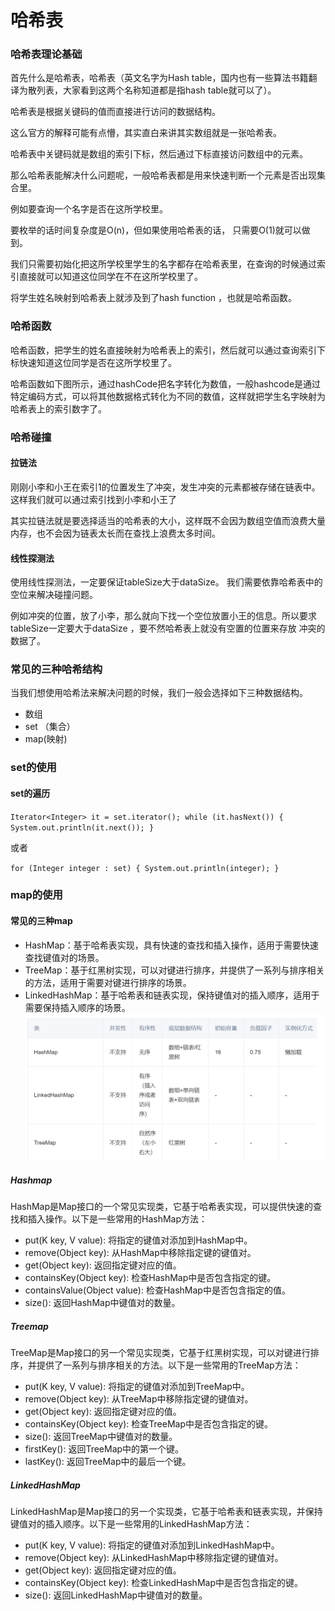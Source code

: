 # 哈希表

### 哈希表理论基础
首先什么是哈希表，哈希表（英文名字为Hash table，国内也有一些算法书籍翻译为散列表，大家看到这两个名称知道都是指hash table就可以了）。

哈希表是根据关键码的值而直接进行访问的数据结构。

这么官方的解释可能有点懵，其实直白来讲其实数组就是一张哈希表。

哈希表中关键码就是数组的索引下标，然后通过下标直接访问数组中的元素。

那么哈希表能解决什么问题呢，一般哈希表都是用来快速判断一个元素是否出现集合里。

例如要查询一个名字是否在这所学校里。

要枚举的话时间复杂度是O(n)，但如果使用哈希表的话， 只需要O(1)就可以做到。

我们只需要初始化把这所学校里学生的名字都存在哈希表里，在查询的时候通过索引直接就可以知道这位同学在不在这所学校里了。

将学生姓名映射到哈希表上就涉及到了hash function ，也就是哈希函数。

### 哈希函数

哈希函数，把学生的姓名直接映射为哈希表上的索引，然后就可以通过查询索引下标快速知道这位同学是否在这所学校里了。

哈希函数如下图所示，通过hashCode把名字转化为数值，一般hashcode是通过特定编码方式，可以将其他数据格式转化为不同的数值，这样就把学生名字映射为哈希表上的索引数字了。

### 哈希碰撞

#### 拉链法
刚刚小李和小王在索引1的位置发生了冲突，发生冲突的元素都被存储在链表中。 这样我们就可以通过索引找到小李和小王了 

其实拉链法就是要选择适当的哈希表的大小，这样既不会因为数组空值而浪费大量内存，也不会因为链表太长而在查找上浪费太多时间。

#### 线性探测法

使用线性探测法，一定要保证tableSize大于dataSize。 我们需要依靠哈希表中的空位来解决碰撞问题。

例如冲突的位置，放了小李，那么就向下找一个空位放置小王的信息。所以要求tableSize一定要大于dataSize ，要不然哈希表上就没有空置的位置来存放 冲突的数据了。

### 常见的三种哈希结构

当我们想使用哈希法来解决问题的时候，我们一般会选择如下三种数据结构。

- 数组
- set （集合）
- map(映射)

### set的使用

#### set的遍历

`
Iterator<Integer> it = set.iterator();
while (it.hasNext()) {
System.out.println(it.next());
            }
` 

或者 

`for (Integer integer : set) {
System.out.println(integer);
            }`
### map的使用

#### 常见的三种map
- HashMap：基于哈希表实现，具有快速的查找和插入操作，适用于需要快速查找键值对的场景。
- TreeMap：基于红黑树实现，可以对键进行排序，并提供了一系列与排序相关的方法，适用于需要对键进行排序的场景。
- LinkedHashMap：基于哈希表和链表实现，保持键值对的插入顺序，适用于需要保持插入顺序的场景。
![截图](the_sum_of_two_numbers/img_2.png) 

##### Hashmap

HashMap是Map接口的一个常见实现类，它基于哈希表实现，可以提供快速的查找和插入操作。以下是一些常用的HashMap方法：

- put(K key, V value): 将指定的键值对添加到HashMap中。
- remove(Object key): 从HashMap中移除指定键的键值对。
- get(Object key): 返回指定键对应的值。
- containsKey(Object key): 检查HashMap中是否包含指定的键。
- containsValue(Object value): 检查HashMap中是否包含指定的值。
- size(): 返回HashMap中键值对的数量。

##### Treemap

TreeMap是Map接口的另一个常见实现类，它基于红黑树实现，可以对键进行排序，并提供了一系列与排序相关的方法。以下是一些常用的TreeMap方法：

- put(K key, V value): 将指定的键值对添加到TreeMap中。
- remove(Object key): 从TreeMap中移除指定键的键值对。
- get(Object key): 返回指定键对应的值。
- containsKey(Object key): 检查TreeMap中是否包含指定的键。
- size(): 返回TreeMap中键值对的数量。
- firstKey(): 返回TreeMap中的第一个键。
- lastKey(): 返回TreeMap中的最后一个键。

##### LinkedHashMap

LinkedHashMap是Map接口的另一个实现类，它基于哈希表和链表实现，并保持键值对的插入顺序。以下是一些常用的LinkedHashMap方法：

- put(K key, V value): 将指定的键值对添加到LinkedHashMap中。
- remove(Object key): 从LinkedHashMap中移除指定键的键值对。
- get(Object key): 返回指定键对应的值。
- containsKey(Object key): 检查LinkedHashMap中是否包含指定的键。
- size(): 返回LinkedHashMap中键值对的数量。

